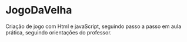 # JogoDaVelha
Criação de jogo com Html e javaScript,
seguindo passo a passo em aula prática, seguindo orientações do professor.

